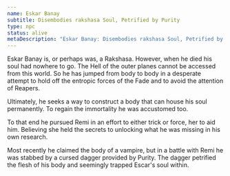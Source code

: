 ```yaml
---
name: Eskar Banay
subtitle: Disembodies rakshasa Soul, Petrified by Purity
type: npc
status: alive
metaDescription: "Eskar Banay: Disembodies rakshasa Soul, Petrified by Purity"
---
```

E﻿skar Banay is, or perhaps was, a Rakshasa. However, when he died his soul had nowhere to go. The Hell of the outer planes cannot be accessed from this world. So he has jumped from body to body in a desperate attempt to hold off the entropic forces of the Fade and to avoid the attention of Reapers.

U﻿ltimately, he seeks a way to construct a body that can house his soul permanently. To regain the immortality he was accustomed too.

To that end he pursued Remi in an effort to either trick or force, her to aid him. Believing she held the secrets to unlocking what he was missing in his own research.

M﻿ost recently he claimed the body of a vampire, but in a battle with Remi he was stabbed by a cursed dagger provided by Purity. The dagger petrified the flesh of his body and seemingly trapped Escar's soul within.
